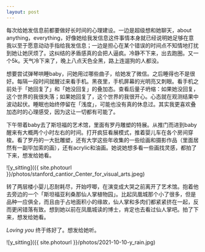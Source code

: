 ```yaml
---
layout: post
---
```


每次给她发信息前都要做好长时间的心理建设。一边是超级想和她聊天，about anything，everything，好像她给我发信息这件事情本身就已经说明她足够在意我以至于愿意动动手指给我发信息；一边是担心在某个错误的时间点不知情地打扰到她让她厌烦了。这纠结的矛盾感真的会把人逼疯。冷静不下来，出去跑圈。又一个5k。天气冷下来了，晚上八点天色全黑，路上连遛狗的人都没。

想要尝试弹琴哄睡baby，问她用过哪些曲子，给她发了微信。之后睡得也不是很好。每隔一段时间就醒过来看手机。黑夜里，手机屏幕的光明亮又刺眼。看手机之前处于「她回复了」和「她没回复」的叠加态。查看后量子坍缩：如果她没回复，这个世界的我很失落；如果她回复了，这个世界的我很开心。心态就在观测结果中波动起伏。睡眠也始终停留在「浅度」，可能也没有真的休息过。其实我更喜欢叠加态时的心理感受，因为这让一切都有可能了。

下午带着baby去了斯坦福的艺术馆，里面有罗丹雕塑的特展。从推门而进到baby醒来有大概两个小时左右的时间。打开疯狂看展模式，推着婴儿车在各个房间穿梭。看了罗丹的一大批雕塑，还有大学这些年收集的一些绘画和摄影作品（里面居然有一副毕加索的画），还有acrylic和油画。她说她想多看一些画找灵感，都拍了下来，想发给她看。

![y_sitting]({{ site.photourl }}/photos/stanford_cantior_Center_for_visual_arts.jpeg)

转了两层楼小婴儿忍耐耗尽，开始哼唧，在演变成大哭之前离开了艺术馆。抱着他去旁边的一个「斯坦福亚利桑那仙人掌植物园」。比起凤凰城那个小了很多，但是品种一应俱全，而且由于占地面积小的缘故，仙人掌和多肉们都紧紧挤在一起，反而更闲错落有致。想到她以前在凤凰城读的博士，肯定也去看过仙人掌吧。拍了下来，想发给她看。

_Loving you_ 终于练好了。想发给她听。

![y_sitting]({{ site.photourl }}/photos/2021-10-10-y_rain.jpg)